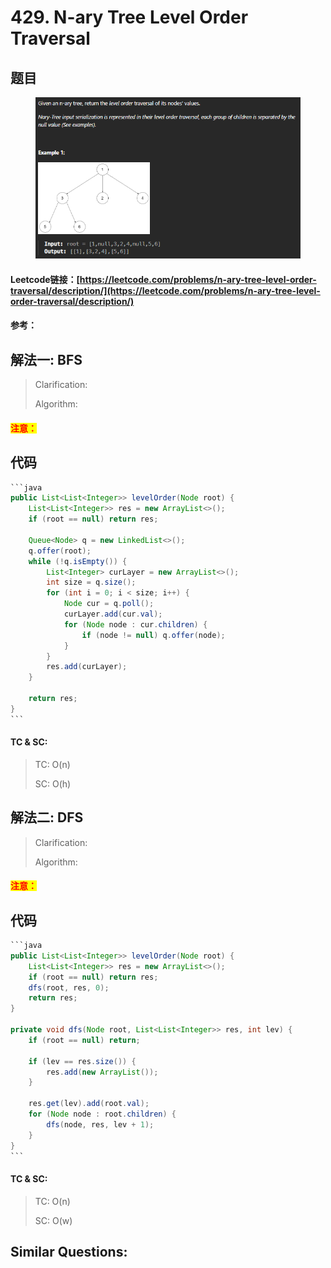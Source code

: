 # 429. N-ary Tree Level Order Traversal

## 题目

<figure><img src="../../.gitbook/assets/image (1) (1) (1) (1) (1) (1) (1) (1) (1) (1) (1) (1) (1).png" alt=""><figcaption></figcaption></figure>

#### Leetcode链接：[https://leetcode.com/problems/n-ary-tree-level-order-traversal/description/](https://leetcode.com/problems/n-ary-tree-level-order-traversal/description/)

#### 参考：

## 解法一: BFS

> Clarification:&#x20;
>
> Algorithm:&#x20;

#### <mark style="color:red;">注意：</mark>

## 代码

````java
```java
public List<List<Integer>> levelOrder(Node root) {
    List<List<Integer>> res = new ArrayList<>();
    if (root == null) return res;

    Queue<Node> q = new LinkedList<>();
    q.offer(root);
    while (!q.isEmpty()) {
        List<Integer> curLayer = new ArrayList<>();
        int size = q.size();
        for (int i = 0; i < size; i++) {
            Node cur = q.poll();
            curLayer.add(cur.val);
            for (Node node : cur.children) {
                if (node != null) q.offer(node);
            }
        }
        res.add(curLayer);
    }

    return res;
}
```
````

#### TC & SC:&#x20;

> TC: O(n)
>
> SC: O(h)

## 解法二: DFS

> Clarification:&#x20;
>
> Algorithm:&#x20;

#### <mark style="color:red;">注意：</mark>

## 代码

````java
```java
public List<List<Integer>> levelOrder(Node root) {
    List<List<Integer>> res = new ArrayList<>();
    if (root == null) return res;
    dfs(root, res, 0);
    return res;
}

private void dfs(Node root, List<List<Integer>> res, int lev) {
    if (root == null) return;

    if (lev == res.size()) {
        res.add(new ArrayList());
    }

    res.get(lev).add(root.val);
    for (Node node : root.children) {
        dfs(node, res, lev + 1);
    }
}
```
````

#### TC & SC:&#x20;

> TC: O(n)
>
> SC: O(w)

## **Similar Questions:**&#x20;
